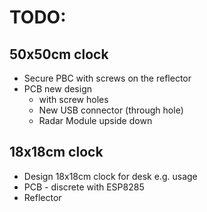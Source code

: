 # TODO:

## 50x50cm clock
- Secure PBC with screws on the reflector
- PCB new design
  - with screw holes
  - New USB connector (through hole)
  - Radar Module upside down

## 18x18cm clock
- Design 18x18cm clock for desk e.g. usage
- PCB - discrete with ESP8285
- Reflector

